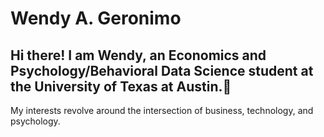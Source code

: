 # Wendy A. Geronimo

## Hi there! I am Wendy, an Economics and Psychology/Behavioral Data Science student at the University of Texas at Austin.👋

My interests revolve around the intersection of business, technology, and psychology.





